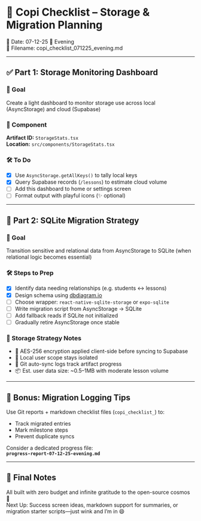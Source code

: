 # 🧮 Copi Checklist – Storage & Migration Planning  
📆 Date: 07-12-25 🌆 Evening  
📁 Filename: copi_checklist_071225_evening.md

---

## ✅ Part 1: Storage Monitoring Dashboard

### 🎯 Goal
Create a light dashboard to monitor storage use across local (AsyncStorage) and cloud (Supabase)

### 🔧 Component
**Artifact ID:** `StorageStats.tsx`  
**Location:** `src/components/StorageStats.tsx`

### 🛠️ To Do
- [x] Use `AsyncStorage.getAllKeys()` to tally local keys  
- [x] Query Supabase records (`/lessons`) to estimate cloud volume  
- [ ] Add this dashboard to home or settings screen  
- [ ] Format output with playful icons (✨ optional)

---

## 🚀 Part 2: SQLite Migration Strategy

### 🎯 Goal
Transition sensitive and relational data from AsyncStorage to SQLite (when relational logic becomes essential)

### 🛠️ Steps to Prep
- [x] Identify data needing relationships (e.g. students ↔ lessons)
- [x] Design schema using [dbdiagram.io](https://dbdiagram.io/)
- [ ] Choose wrapper: `react-native-sqlite-storage` or `expo-sqlite`
- [ ] Write migration script from AsyncStorage → SQLite
- [ ] Add fallback reads if SQLite not initialized
- [ ] Gradually retire AsyncStorage once stable

### 🧠 Storage Strategy Notes
- 🔐 AES-256 encryption applied client-side before syncing to Supabase  
- 🧳 Local user scope stays isolated  
- 🔄 Git auto-sync logs track artifact progress  
- 📦 Est. user data size: ~0.5–1MB with moderate lesson volume

---

## 📝 Bonus: Migration Logging Tips

Use Git reports + markdown checklist files (`copi_checklist_`) to:
- Track migrated entries
- Mark milestone steps
- Prevent duplicate syncs

Consider a dedicated progress file:  
**`progress-report-07-12-25-evening.md`**

---

## 💬 Final Notes

All built with zero budget and infinite gratitude to the open-source cosmos 🌌  
Next Up: Success screen ideas, markdown support for summaries, or migration starter scripts—just wink and I’m in 😄



